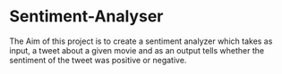 # Sentiment-Analyser
The Aim of this project is to create a sentiment analyzer which takes as input, a tweet about a given movie and as an output tells whether the sentiment of the tweet was positive or negative.

